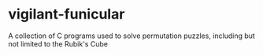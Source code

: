 # vigilant-funicular
A collection of C programs used to solve permutation puzzles, including but not limited to the Rubik's Cube
